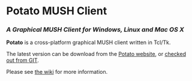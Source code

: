 # **Potato** MUSH Client
### *A Graphical MUSH Client for Windows, Linux and Mac OS X*

**Potato** is a cross-platform graphical MUSH client written in Tcl/Tk.

The latest version can be download from the [Potato website](http://www.potatomushclient.com/downloads), or [checked out from GIT](https://github.com/talvo/potato/wiki/RunFromSource#git-1).

Please see [the wiki](https://github.com/talvo/potato/wiki) for more information.

